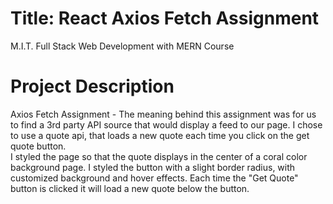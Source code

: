 # Title: React Axios Fetch Assignment
M.I.T. Full Stack Web Development with MERN Course

# Project Description
Axios Fetch Assignment - The meaning behind this assignment was for us to find a 3rd party API source that would display a feed to our page.  I chose to use a quote api, that loads a new quote each time you click on the get quote button.
<br>
I styled the page so that the quote displays in the center of a coral color background page.  I styled the button with a slight border radius, with customized background and hover effects.  Each time the "Get Quote" button is clicked it will load a new quote below the button.
